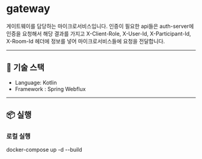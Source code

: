 # gateway

게이트웨이를 담당하는 마이크로서비스입니다. 인증이 필요한 api들은 auth-server에 인증을 요청해서 해당 결과를 가지고 X-Client-Role, X-User-Id, X-Participant-Id, X-Room-Id 헤더에 정보를 넣어 마이크로서비스들에 요청을 전달합니다.

---

## 🧰 기술 스택

- Language: Kotlin
- Framework : Spring Webflux

---

## 📦 실행

### 로컬 실행
docker-compose up -d --build
